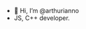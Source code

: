- 👋 Hi, I’m @arthurianno
- JS, C++ developer. 

<!---
arthurianno/arthurianno is a ✨ special ✨ repository because its `README.md` (this file) appears on your GitHub profile.
You can click the Preview link to take a look at your changes.
--->
